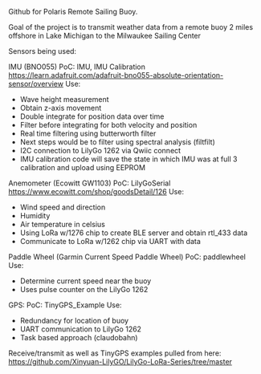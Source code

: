 Github for Polaris Remote Sailing Buoy.

Goal of the project is to transmit weather data from a remote buoy 2 miles offshore in Lake Michigan to the Milwaukee Sailing Center

Sensors being used:

IMU (BNO055) 
PoC: IMU, IMU Calibration
https://learn.adafruit.com/adafruit-bno055-absolute-orientation-sensor/overview
Use: 
  - Wave height measurement
  - Obtain z-axis movement
  - Double integrate for position data over time
  - Filter before integrating for both velocity and position
  - Real time filtering using butterworth filter
  - Next steps would be to filter using spectral analysis (filtfilt) 
  - I2C connection to LilyGo 1262 via Qwiic connect
  - IMU calibration code will save the state in which IMU was at full 3 calibration and upload using EEPROM

Anemometer (Ecowitt GW1103)
PoC: LilyGoSerial
https://www.ecowitt.com/shop/goodsDetail/126
Use: 
  - Wind speed and direction
  - Humidity
  - Air temperature in celsius
  - Using LoRa w/1276 chip to create BLE server and obtain rtl_433 data
  - Communicate to LoRa w/1262 chip via UART with data

Paddle Wheel (Garmin Current Speed Paddle Wheel)
PoC: paddlewheel
Use:
  - Determine current speed near the buoy
  - Uses pulse counter on the LilyGo 1262

GPS:
PoC: TinyGPS_Example
Use: 
  - Redundancy for location of buoy
  - UART communication to LilyGo 1262
  - Task based approach (claudobahn) 

Receive/transmit as well as TinyGPS examples pulled from here:
https://github.com/Xinyuan-LilyGO/LilyGo-LoRa-Series/tree/master

